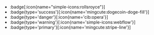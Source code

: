 - :badge[:icon{name="simple-icons:rollsroyce"}] 
- :badge{type='success'}[:icon{name='mingcute:dogecoin-doge-fill'}] 
- :badge{type='danger'}[:icon{name='cib:opera'}] 
- :badge{type='warning'}[:icon{name='simple-icons:webflow'}] 
- :badge{type='primary'}[:icon{name='mingcute:stripe-line'}] 
